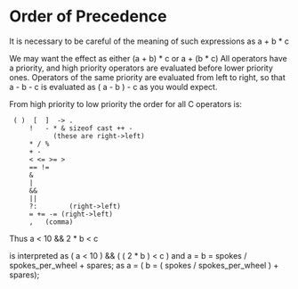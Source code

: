 # Order of Precedence 
It is necessary to be careful of the meaning of such expressions as  a + b * c 

We may want the effect as either 
   (a + b) * c 
or 
   a + (b * c) 
All operators have a priority, and high priority operators are evaluated before lower priority ones. Operators of the same priority are evaluated from left to right, so that 
   a - b - c 
is evaluated as 
   ( a - b ) - c 
as you would expect. 

From high priority to low priority the order for all C operators is: 

     ( )  [  ]  -> .
		 !   - * & sizeof cast ++ -
		       (these are right->left)
		 * / %
		 + -
		 < <= >= >
		 == !=
		 &
		 |
		 &&
		 ||
		 ?:        (right->left)
		 = += -= (right->left)
		 ,   (comma)

Thus 
   a < 10 && 2 * b < c 

is interpreted as 
   ( a < 10 ) && ( ( 2 * b ) < c ) 
and 
   a = b = spokes / spokes_per_wheel + spares;
as 
   a = ( b = ( spokes / spokes_per_wheel ) + spares);
